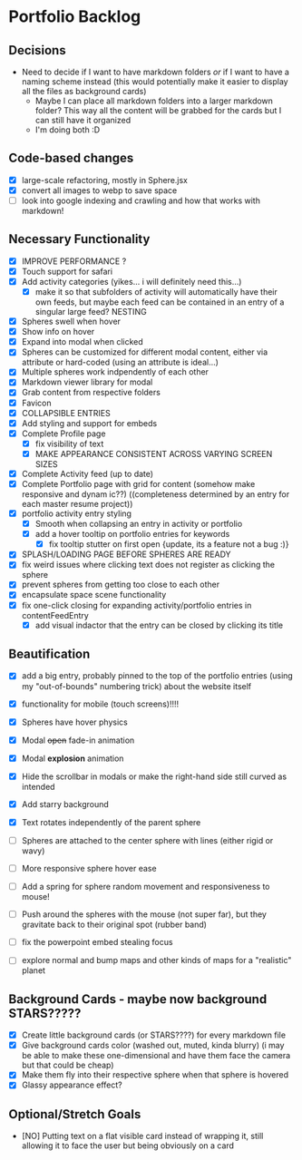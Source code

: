 # Portfolio Backlog

## Decisions
- Need to decide if I want to have markdown folders _or_ if I want to have a naming scheme instead (this would potentially make it easier to display all the files as background cards)
    - Maybe I can place all markdown folders into a larger markdown folder? This way all the content will be grabbed for the cards but I can still have it organized
    - I'm doing both :D

## Code-based changes
- [x] large-scale refactoring, mostly in Sphere.jsx
- [x] convert all images to webp to save space
- [ ] look into google indexing and crawling and how that works with markdown!

## Necessary Functionality
- [x] IMPROVE PERFORMANCE ?
- [x] Touch support for safari
- [x] Add activity categories (yikes... i will definitely need this...)
    - [x] make it so that subfolders of activity will automatically have their own feeds, but maybe each feed can be contained in an entry of a singular large feed? NESTING
- [x] Spheres swell when hover
- [x] Show info on hover
- [x] Expand into modal when clicked
- [x] Spheres can be customized for different modal content, either via attribute or hard-coded (using an attribute is ideal...)
- [x] Multiple spheres work indpendently of each other
- [x] Markdown viewer library for modal
- [x] Grab content from respective folders
- [x] Favicon
- [x] COLLAPSIBLE ENTRIES
- [x] Add styling and support for embeds
- [x] Complete Profile page
    - [x] fix visibility of text 
    - [x] MAKE APPEARANCE CONSISTENT ACROSS VARYING SCREEN SIZES
- [x] Complete Activity feed (up to date)
- [x] Complete Portfolio page with grid for content (somehow make responsive and dynam ic??) ((completeness determined by an entry for each master resume project))
- [x] portfolio activity entry styling
    - [x] Smooth when collapsing an entry in activity or portfolio
    - [x] add a hover tooltip on portfolio entries for keywords
        -[x] fix tooltip stutter on first open {update, its a feature not a bug :)}
- [x] SPLASH/LOADING PAGE BEFORE SPHERES ARE READY
- [x] fix weird issues where clicking text does not register as clicking the sphere
- [x] prevent spheres from getting too close to each other
- [x] encapsulate space scene functionality
- [x] fix one-click closing for expanding activity/portfolio entries in contentFeedEntry
    - [x] add visual indactor that the entry can be closed by clicking its title

## Beautification
- [x] add a big entry, probably pinned to the top of the portfolio entries (using my "out-of-bounds" numbering trick) about the website itself
- [x] functionality for mobile (touch screens)!!!!
- [x] Spheres have hover physics
- [x] Modal ~~open~~ fade-in animation
- [x] Modal **explosion** animation
- [X] Hide the scrollbar in modals or make the right-hand side still curved as intended
- [x] Add starry background
- [x] Text rotates independently of the parent sphere
- [ ] Spheres are attached to the center sphere with lines (either rigid or wavy)
- [ ] More responsive sphere hover ease
- [ ] Add a spring for sphere random movement and responsiveness to mouse!
- [ ] Push around the spheres with the mouse (not super far), but they gravitate back to their original spot (rubber band)
- [ ] fix the powerpoint embed stealing focus
- [ ] explore normal and bump maps and other kinds of maps for a "realistic" planet


## Background Cards - maybe now background STARS?????
- [x] Create little background cards (or STARS????) for every markdown file
- [x] Give background cards color (washed out, muted, kinda blurry) (i may be able to make these one-dimensional and have them face the camera but that could be cheap)
- [x] Make them fly into their respective sphere when that sphere is hovered
- [x] Glassy appearance effect?

## Optional/Stretch Goals
- [NO] Putting text on a flat visible card instead of wrapping it, still allowing it to face the user but being obviously on a card